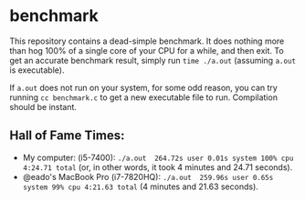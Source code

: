 # benchmark

This repository contains a dead-simple benchmark. It does nothing more than hog 100% of a single core of your CPU for a while, and then exit. To get an accurate benchmark result, simply run `time ./a.out` (assuming `a.out` is executable). 

If `a.out` does not run on your system, for some odd reason, you can try running `cc benchmark.c` to get a new executable file to run. Compilation should be instant. 

## Hall of Fame Times: 

- My computer: (i5-7400): `./a.out  264.72s user 0.01s system 100% cpu 4:24.71 total` (or, in other words, it took 4 minutes and 24.71 seconds). 
- @eado's MacBook Pro (i7-7820HQ): `./a.out  259.96s user 0.65s system 99% cpu 4:21.63 total` (4 minutes and 21.63 seconds).

